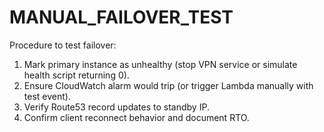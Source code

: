 # MANUAL_FAILOVER_TEST

Procedure to test failover:
1. Mark primary instance as unhealthy (stop VPN service or simulate health script returning 0).
2. Ensure CloudWatch alarm would trip (or trigger Lambda manually with test event).
3. Verify Route53 record updates to standby IP.
4. Confirm client reconnect behavior and document RTO.
